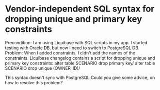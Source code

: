 
# Vendor-independent SQL syntax for dropping unique and primary key constraints

Precondition:
I am using Liquibase with SQL scripts in my app. I started testing with Oracle DB, but now I need to switch to PostgreSQL DB.
Problem:
When I added constraints, I didn't add the names of the constraints.
Liquibase changelog contains a script for dropping unique and primary key constraints:
alter table SCENARIO drop primary key/
alter table SCENARIO drop unique (OWNER_ID)/

This syntax doesn't sync with PostgreSQL
Could you give some advice, on how to resolve this problem?

        